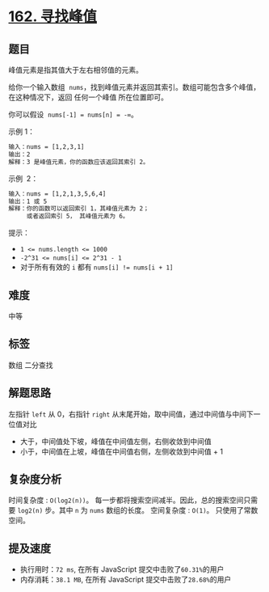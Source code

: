 # [162. 寻找峰值](https://leetcode-cn.com/problems/find-peak-element/)

## 题目

峰值元素是指其值大于左右相邻值的元素。

给你一个输入数组  `nums`，找到峰值元素并返回其索引。数组可能包含多个峰值，在这种情况下，返回 任何一个峰值 所在位置即可。

你可以假设  `nums[-1] = nums[n] = -∞`。

示例 1：

```txt
输入：nums = [1,2,3,1]
输出：2
解释：3 是峰值元素，你的函数应该返回其索引 2。
```

示例  2：

```txt
输入：nums = [1,2,1,3,5,6,4]
输出：1 或 5
解释：你的函数可以返回索引 1，其峰值元素为 2；
     或者返回索引 5， 其峰值元素为 6。
```

提示：

- `1 <= nums.length <= 1000`
- `-2^31 <= nums[i] <= 2^31 - 1`
- 对于所有有效的 `i` 都有 `nums[i] != nums[i + 1]`

## 难度

中等

## 标签

数组 二分查找

## 解题思路

左指针 `left` 从 0，右指针 `right` 从末尾开始，取中间值，通过中间值与中间下一位值对比

- 大于，中间值处下坡，峰值在中间值左侧，右侧收敛到中间值
- 小于，中间值在上坡，峰值在中间值右侧，左侧收敛到中间值 + 1

## 复杂度分析

时间复杂度 : `O(log2(n))`。 每一步都将搜索空间减半。因此，总的搜索空间只需要 `log2(n)` 步。其中 `n` 为 `nums` 数组的长度。
空间复杂度 : `O(1)`。 只使用了常数空间。

## 提及速度

- 执行用时：`72 ms`, 在所有 JavaScript 提交中击败了`60.31%`的用户
- 内存消耗：`38.1 MB`, 在所有 JavaScript 提交中击败了`28.68%`的用户
